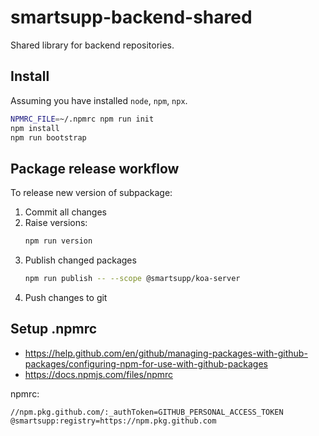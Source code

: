 # smartsupp-backend-shared

Shared library for backend repositories.

## Install

Assuming you have installed `node`, `npm`, `npx`.

```bash
NPMRC_FILE=~/.npmrc npm run init
npm install
npm run bootstrap
```

## Package release workflow

To release new version of subpackage:

1. Commit all changes
2. Raise versions:
    ```bash
    npm run version
    ```
3. Publish changed packages
    ```bash
    npm run publish -- --scope @smartsupp/koa-server
    ```
4. Push changes to git

## Setup .npmrc

* https://help.github.com/en/github/managing-packages-with-github-packages/configuring-npm-for-use-with-github-packages
* https://docs.npmjs.com/files/npmrc

npmrc:
```npmrc
//npm.pkg.github.com/:_authToken=GITHUB_PERSONAL_ACCESS_TOKEN
@smartsupp:registry=https://npm.pkg.github.com
```

